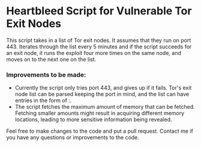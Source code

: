 Heartbleed Script for Vulnerable Tor Exit Nodes
====================
This script takes in a list of Tor exit nodes. It assumes that they run on port 443. Iterates through the list every 5 minutes and if the script succeeds for an exit node, it runs the exploit four more times on the same node, and moves on to the next one on the list.

### Improvements to be made:
  - Currently the script only tries port 443, and gives up if it fails. Tor's exit node list can be parsed keeping the port in mind, and the list can have entries in the form of <ip>:<port>.
  - The script fetches the maximum amount of memory that can be fetched. Fetching smaller amounts might result in acquiring different memory locations, leading to more sensitive information being revealed.

Feel free to make changes to the code and put a pull request.
Contact me if you have any questions or improvements to the code.
